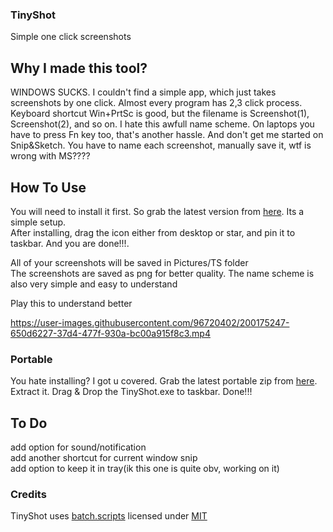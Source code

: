 ### TinyShot
Simple one click screenshots

## Why I made this tool?  
WINDOWS SUCKS. I couldn't find a simple app, which just takes screenshots by one click. Almost every program has 2,3 click process. Keyboard shortcut Win+PrtSc is good, but the filename is Screenshot(1), Screenshot(2), and so on. I hate this awfull name scheme. On laptops you have to press Fn key too, that's another hassle. And don't get me started on Snip&Sketch. You have to name each screenshot, manually save it, wtf is wrong with MS????

## How To Use  
You will need to install it first. So grab the latest version from [here](https://github.com/gusmeadows/TinyShot/releases). Its a simple setup.  
After installing, drag the icon either from desktop or star, and pin it to taskbar. And you are done!!!.


All of your screenshots will be saved in Pictures/TS folder  
The screenshots are saved as png for better quality. The name scheme is also very simple and easy to understand

Play this to understand better  



https://user-images.githubusercontent.com/96720402/200175247-650d6227-37d4-477f-930a-bc00a915f8c3.mp4



### Portable  
You hate installing? I got u covered. Grab the latest portable zip from [here](https://github.com/gusmeadows/TinyShot/releases). Extract it. Drag & Drop the TinyShot.exe to taskbar. Done!!!

## To Do  
add option for sound/notification  
add another shortcut for current window snip  
add option to keep it in tray(ik this one is quite obv, working on it)

### Credits  
TinyShot uses [batch.scripts](https://github.com/npocmaka/batch.scripts) licensed under [MIT](https://github.com/npocmaka/batch.scripts/blob/master/LICENSE)

